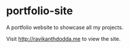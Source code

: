 # portfolio-site
A portfolio website to showcase all my projects.

Visit http://ravikanthdodda.me to view the site.
